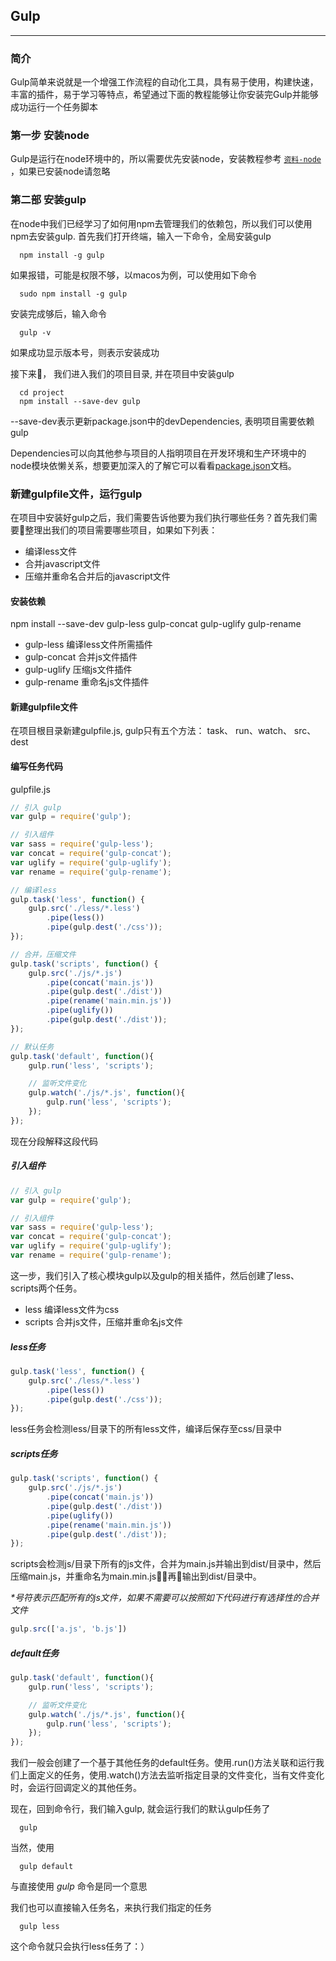 ## Gulp

---

### 简介

Gulp简单来说就是一个增强工作流程的自动化工具，具有易于使用，构建快速，丰富的插件，易于学习等特点，希望通过下面的教程能够让你安装完Gulp并能够成功运行一个任务脚本


### 第一步 安装node

Gulp是运行在node环境中的，所以需要优先安装node，安装教程参考 <code><a href="./node">资料-node</a></code> ，如果已安装node请忽略

### 第二部 安装gulp

在node中我们已经学习了如何用npm去管理我们的依赖包，所以我们可以使用npm去安装gulp. 首先我们打开终端，输入一下命令，全局安装gulp

      npm install -g gulp

如果报错，可能是权限不够，以macos为例，可以使用如下命令

      sudo npm install -g gulp

安装完成够后，输入命令

      gulp -v

如果成功显示版本号，则表示安装成功

接下来， 我们进入我们的项目目录, 并在项目中安装gulp

      cd project
      npm install --save-dev gulp

<span class="ovu-attention-key">--save-dev</span>表示更新package.json中的<span class="ovu-attention-key">devDependencies</span>, 表明项目需要依赖gulp

<span class="ovu-attention-key">Dependencies</span>可以向其他参与项目的人指明项目在开发环境和生产环境中的node模块依懒关系，想要更加深入的了解它可以看看[package.json](http://javascript.ruanyifeng.com/nodejs/packagejson.html)文档。

### 新建gulpfile文件，运行gulp

在项目中安装好gulp之后，我们需要告诉他要为我们执行哪些任务？首先我们需要整理出我们的项目需要哪些项目，如果如下列表：

* 编译less文件
* 合并javascript文件
* 压缩并重命名合并后的javascript文件

#### 安装依赖

npm install --save-dev gulp-less gulp-concat gulp-uglify gulp-rename

* gulp-less 编译less文件所需插件
* gulp-concat 合并js文件插件
* gulp-uglify 压缩js文件插件
* gulp-rename 重命名js文件插件

#### 新建gulpfile文件

在项目根目录新建gulpfile.js, gulp只有五个方法： <span class="ovu-attention-key">task</span>、 <span class="ovu-attention-key">run</span>、<span class="ovu-attention-key">watch</span>、
<span class="ovu-attention-key">src</span>、
<span class="ovu-attention-key">dest</span>

#### 编写任务代码

<span class="ovu-props-title">gulpfile.js</span>

```js
// 引入 gulp
var gulp = require('gulp'); 

// 引入组件
var sass = require('gulp-less');
var concat = require('gulp-concat');
var uglify = require('gulp-uglify');
var rename = require('gulp-rename');

// 编译less
gulp.task('less', function() {
    gulp.src('./less/*.less')
        .pipe(less())
        .pipe(gulp.dest('./css'));
});

// 合并，压缩文件
gulp.task('scripts', function() {
    gulp.src('./js/*.js')
        .pipe(concat('main.js'))
        .pipe(gulp.dest('./dist'))
        .pipe(rename('main.min.js'))
        .pipe(uglify())
        .pipe(gulp.dest('./dist'));
});

// 默认任务
gulp.task('default', function(){
    gulp.run('less', 'scripts');

    // 监听文件变化
    gulp.watch('./js/*.js', function(){
        gulp.run('less', 'scripts');
    });
});

```


现在分段解释这段代码

##### 引入组件
```js
// 引入 gulp
var gulp = require('gulp'); 

// 引入组件
var sass = require('gulp-less');
var concat = require('gulp-concat');
var uglify = require('gulp-uglify');
var rename = require('gulp-rename');
```

这一步，我们引入了核心模块gulp以及gulp的相关插件，然后创建了less、scripts两个任务。

* less 编译less文件为css
* scripts 合并js文件，压缩并重命名js文件

##### less任务

```js
gulp.task('less', function() {
    gulp.src('./less/*.less')
        .pipe(less())
        .pipe(gulp.dest('./css'));
});
```
less任务会检测<span class="ovu-attention-key">less/</span>目录下的所有less文件，编译后保存至<span class="ovu-attention-key">css/</span>目录中

##### scripts任务

```js
gulp.task('scripts', function() {
    gulp.src('./js/*.js')
        .pipe(concat('main.js'))
        .pipe(gulp.dest('./dist'))
        .pipe(uglify())
        .pipe(rename('main.min.js'))
        .pipe(gulp.dest('./dist'));
});
```
scripts会检测<span class="ovu-attention-key">js/</span>目录下所有的js文件，合并为main.js并输出到<span class="ovu-attention-key">dist/</span>目录中，然后压缩main.js，并重命名为main.min.js，再输出到<span class="ovu-attention-key">dist/</span>目录中。

<em>*号符表示匹配所有的js文件，如果不需要可以按照如下代码进行有选择性的合并文件</em>

```js
gulp.src(['a.js', 'b.js'])
```

##### default任务

```js
gulp.task('default', function(){
    gulp.run('less', 'scripts');

    // 监听文件变化
    gulp.watch('./js/*.js', function(){
        gulp.run('less', 'scripts');
    });
});
```

我们一般会创建了一个基于其他任务的default任务。使用.run()方法关联和运行我们上面定义的任务，使用.watch()方法去监听指定目录的文件变化，当有文件变化时，会运行回调定义的其他任务。

现在，回到命令行，我们输入gulp, 就会运行我们的默认gulp任务了

      gulp

当然，使用

      gulp default

与直接使用 _gulp_ 命令是同一个意思

我们也可以直接输入任务名，来执行我们指定的任务

      gulp less

这个命令就只会执行less任务了：）









